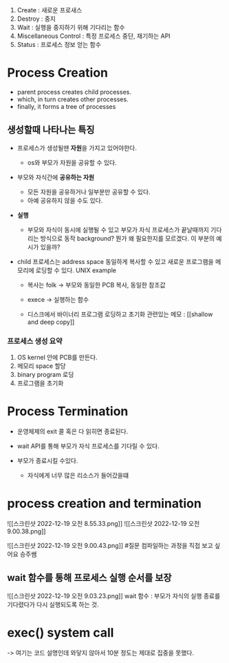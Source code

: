 ---
---

1. Create : 새로운 프로새스
2. Destroy : 중지
3. Wait : 실행을 중지하기 위해 기다리는 함수 
4. Miscellaneous Control : 특정 프로세스 중단, 재기하는 API 
5. Status : 프로세스 정보 얻는 함수 

# Process Creation 
- parent process creates child processes.
- which, in turn creates other processes.
- finally, it forms a tree of processes

## 생성할때 나타나는 특징 
- 프로세스가 생성될땐 **자원**을 가지고 있어야한다. 
	- os와 부모가 자원을 공유할 수 있다. 
- 부모와 자식간에 **공유하는 자원** 
	-  모든 자원을 공유하거나 일부분만 공유할 수 있다.
	- 아예 공유하지 않을 수도 있다.
- **실행** 
	- 부모와 자식이 동시에 실행될 수 있고 부모가 자식 프로세스가 끝날때까지 기다리는 방식으로 동작 
	background? 뭔가 왜 필요한지를 모르겠다. 이 부분의 예시가 있을까? 
	
- child 프로세스는 address space 동일하게 복사할 수 있고 새로운 프로그램을 메모리에 로딩할 수 있다.
	UNIX example
	- 복사는 folk -> 부모와 동일한 PCB 복사, 동일한 참조값 
	- exece -> 실행하는 함수 

	- 디스크에서 바이너리 프로그램 로딩하고 초기화
관련있는 메모 : [[shallow and deep copy]]

### 프로세스 생성 요약
1. OS kernel 안에 PCB를 만든다.
2. 메모리 space 할당
3. binary program 로딩
4. 프로그램을 초기화






# Process Termination

- 운영체제의 exit 콜 혹은 다 읽히면 종료된다.

- wait API를 통해 부모가 자식 프로세스를 기다릴 수 있다. 

- 부모가 종료시킬 수있다. 
	- 자식에게 너무 많은 리소스가 들어갔을떄 






# process creation and termination

![[스크린샷 2022-12-19 오전 8.55.33.png]]
![[스크린샷 2022-12-19 오전 9.00.38.png]]

![[스크린샷 2022-12-19 오전 9.00.43.png]] 
#질문 컴파일하는 과정을 직접 보고 싶어요 승주쌤 

## wait 함수를 통해 프로세스 실행 순서를 보장 

![[스크린샷 2022-12-19 오전 9.03.23.png]]
wait 함수 : 부모가 자식의 실행 종료를 기다렸다가 다시 실행되도록 하는 것.
# exec() system call
->  여기는 코드 설명인데 와닿지 않아서 10분 정도는 제대로 집중을 못했다. 
